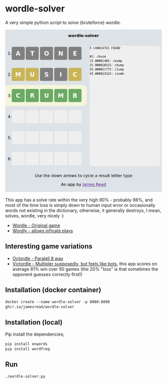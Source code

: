# wordle-solver

A very simple python script to solve (bruteforce) wordle. 

![screenshot](screenshot.png)

This app has a solve rate within the very high 90% - probably 98%, and most of the time loss is simply down to human input error or occasionally words not existing in the dictionary, otherwise, it generally destroys, I mean, solves, wordle, very nicely :)

* [Wordle - Original game](https://www.nytimes.com/games/wordle/index.html) 
* [Wordly - allows infinate plays](https://wordly.org/)

## Interesting game variations 

* [Octordle - Paralell 8 way](https://www.britannica.com/games/octordle/)
* [Victordle - Multipler supposedly, but feels like bots](https://www.britannica.com/games/victordle/), this app scores on average 81% win over 50 games (the 20% "loss" is that sometimes the opponent guesses correctly first!)

## Installation (docker container)

	docker create --name wordle-solver -p 8080:8080 ghcr.io/jamesread/wordle-solver

## Installation (local)

Pip install the dependencies;

    pip install enwords
    pip install wordfreq

## Run

    ./wordle-solver.py
